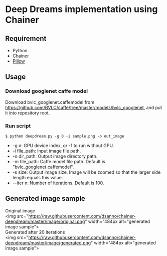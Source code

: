 # Deep Dreams implementation using Chainer

## Requirement

* Python
* [Chainer](http://chainer.org/)
* [Pillow](https://pillow.readthedocs.org/en/3.0.x/)

## Usage

### Download googlenet caffe model

Download bvlc_googlenet.caffemodel from https://github.com/BVLC/caffe/tree/master/models/bvlc_googlenet, and put it into repository root.

### Run script

```
$ python deepdream.py -g 0 -i sample.png -o out_image
```

* -g n: GPU device index, or -1 to run without GPU.
* -i file_path: Input image file path.
* -o dir_path: Output image directory path.
* -m file_path: Caffe model file path. Default is "bvlc_googlenet.caffemodel".
* -s size: Output image size. Image will be zoomed so that the larger side length equals this value.
* --iter n: Number of iterations. Default is 100.

## Generated image sample

Original image  
<img src="https://raw.githubusercontent.com/dsanno/chainer-deepdream/master/image/original.png" width="484px alt="generated image sample">  
Generated after 20 iterations  
<img src="https://raw.githubusercontent.com/dsanno/chainer-deepdream/master/image/generated.png" width="484px alt="generated image sample">  

